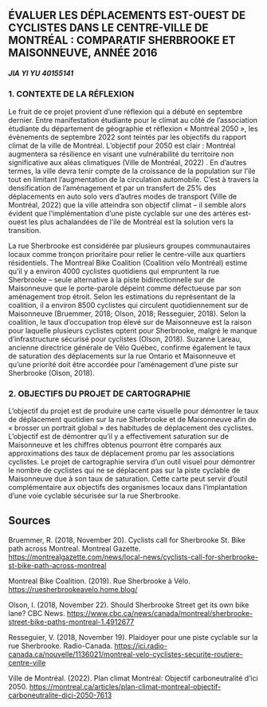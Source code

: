 ## ÉVALUER LES DÉPLACEMENTS EST-OUEST DE CYCLISTES DANS LE CENTRE-VILLE DE MONTRÉAL : COMPARATIF SHERBROOKE ET MAISONNEUVE, ANNÉE 2016  
##### JIA YI YU 40155141


### 1.	CONTEXTE DE LA RÉFLEXION 
Le fruit de ce projet provient d’une réflexion qui a débuté en septembre dernier. Entre manifestation étudiante pour le climat au côté de l’association étudiante du département de géographie et réflexion « Montréal 2050 », les évènements de septembre 2022 sont teintés par les objectifs du rapport climat de la ville de Montréal. L’objectif pour 2050 est clair : Montréal augmentera sa résilience en visant une vulnérabilité du territoire non significative aux aléas climatiques (Ville de Montréal, 2022) . En d’autres termes, la ville devra tenir compte de la croissance de la population sur l’ile tout en limitant l’augmentation de la circulation automobile. C’est à travers la densification de l’aménagement et par un transfert de 25% des déplacements en auto solo vers d’autres modes de transport (Ville de Montréal, 2022) que la ville atteindra son objectif climat – il semble alors évident que l’implémentation d’une piste cyclable sur une des artères est-ouest les plus achalandées de l’ile de Montréal est la solution vers la transition. 

La rue Sherbrooke est considérée par plusieurs groupes communautaires locaux comme tronçon prioritaire pour relier le centre-ville aux quartiers résidentiels. The Montreal Bike Coalition (Coalition vélo Montréal) estime qu’il y a environ 4000 cyclistes quotidiens qui empruntent la rue Sherbrooke – seule alternative à la piste bidirectionnelle sur de Maisonneuve que le porte-parole dépeint comme défectueuse par son aménagement trop étroit. Selon les estimations du représentant de la coalition, il a environ 8500 cyclistes qui circulent quotidiennement sur de Maisonneuve (Bruemmer, 2018; Olson, 2018; Resseguier, 2018). Selon la coalition, le taux d’occupation trop élevé sur de Maisonneuve est la raison pour laquelle plusieurs cyclistes optent pour Sherbrooke, malgré le manque d’infrastructure sécurisé pour cyclistes (Olson, 2018). Suzanne Lareau, ancienne directrice générale de Vélo Québec, confirme également le taux de saturation des déplacements sur la rue Ontario et Maisonneuve et qu’une priorité doit être accordée pour l’aménagement d’une piste sur Sherbrooke (Olson, 2018). 

### 2.	OBJECTIFS DU PROJET DE CARTOGRAPHIE 
L’objectif du projet est de produire une carte visuelle pour démontrer le taux de déplacement quotidien sur la rue Sherbrooke et de Maisonneuve afin de « brosser un portrait global » des habitudes de déplacement des cyclistes. L’objectif est de démontrer qu’il y a effectivement saturation sur de Maisonneuve et les chiffres obtenus pourront être comparés aux approximations des taux de déplacement promu par les associations cyclistes. Le projet de cartographie servira d’un outil visuel pour démontrer le nombre de cyclistes qui ne se déplacent pas sur la piste cyclable de Maisonneuve due à son taux de saturation. Cette carte peut servir d’outil complémentaire aux objectifs des organismes locaux dans l’implantation d’une voie cyclable sécurisée sur la rue Sherbrooke.  

## Sources

Bruemmer, R. (2018, November 20). Cyclists call for Sherbrooke St. Bike path across Montreal. Montreal Gazette. https://montrealgazette.com/news/local-news/cyclists-call-for-sherbrooke-st-bike-path-across-montreal

Montreal Bike Coalition. (2019). Rue Sherbrooke à Vélo. https://ruesherbrookeavelo.home.blog/

Olson, I. (2018, November 22). Should Sherbrooke Street get its own bike lane? CBC News. https://www.cbc.ca/news/canada/montreal/sherbrooke-street-bike-paths-montreal-1.4912677

Resseguier, V. (2018, November 19). Plaidoyer pour une piste cyclable sur la rue Sherbrooke. Radio-Canada. https://ici.radio-canada.ca/nouvelle/1136021/montreal-velo-cyclistes-securite-routiere-centre-ville

Ville de Montréal. (2022). Plan climat Montréal: Objectif carboneutralité d’ici 2050. https://montreal.ca/articles/plan-climat-montreal-objectif-carboneutralite-dici-2050-7613


